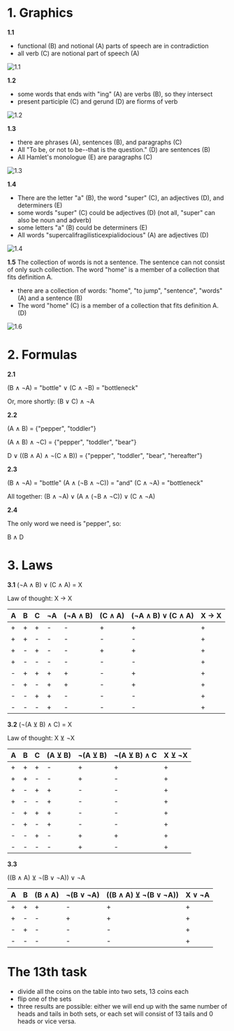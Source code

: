 # 1. Graphics

**1.1**

- functional (B) and notional (A) parts of speech are in contradiction
- all verb (C) are notional part of speech (A)

![1.1](1.1.png)

**1.2**

- some words that ends with "ing" (A) are verbs (B), so they intersect
- present participle (C) and gerund (D) are fiorms of verb

![1.2](1.2.png)

**1.3**

- there are  phrases (A), sentences (B), and paragraphs (C)
- All "To be, or not to be--that is the question." (D) are sentences (B)
- All Hamlet's monologue (E) are paragraphs (C)

![1.3](1.3.png)

**1.4**

- There are the letter "a" (B), the word "super" (C), an adjectives (D), and determiners (E)
- some words "super" (C) could be adjectives (D) (not all, "super" can also be noun and adverb)
- some letters "a" (B) could be determiners (E)
- All words "supercalifragilisticexpialidocious" (A) are adjectives (D)

![1.4](1.4.png)

**1.5**
The collection of words is not a sentence. The sentence can not consist of only such collection. The word "home" is a member of a collection that fits definition A.
-  there are a collection of words: "home", "to jump", "sentence", "words" (A) and a sentence (B)
-  The word "home" (C) is a member of a collection that fits definition A.(D)

![1.6](1.6.png)

# 2. Formulas

**2.1**

(B ∧ ¬A) = "bottle" ∨ (C ∧ ¬B) = "bottleneck"

Or, more shortly: (B ∨ C) ∧ ¬A

**2.2**

(A ∧ B) = {"pepper", "toddler"}

(A ∧ B) ∧ ¬C) = {"pepper", "toddler", "bear"}

D ∨ ((B ∧ A) ∧ ¬(C ∧ B)) =  {"pepper", "toddler", "bear", "hereafter"}

**2.3**

(B ∧ ¬A) = "bottle"
(A ∧ (¬B ∧ ¬C)) = "and"
(C ∧ ¬A) = "bottleneck"

All together: (B ∧ ¬A) ∨ (A ∧ (¬B ∧ ¬C)) ∨ (C ∧ ¬A)

**2.4**

The only word we need is "pepper", so:

B ∧ D

# 3. Laws

**3.1** (¬A ∧ B) ∨ (C ∧ A) = X

Law of thought: X → X

| A  |  B  | C  |  ¬A  |  (¬A ∧ B)  |(C ∧ A) |(¬A ∧ B) ∨ (C ∧ A)|X → X|
|----| --- |----| ---  |------------| ------ |------------------| ----|
| +  | +   | +  |  -   |    -       |   +    |      +           |  +  |
| +  | +   | -  |  -   |    -       |   -    |      -           |  +  |
| +  | -   | +  |  -   |    -       |   +    |      +           |  +  | 
| +  | -   | -  |  -   |    -       |   -    |      -           |  +  | 
| -  | +   | +  |  +   |    +       |   -    |      +           |  +  | 
| -  | +   | -  |  +   |    +       |   -    |      +           |  +  | 
| -  | -   | +  |  +   |    -       |   -    |      -           |  +  | 
| -  | -   | -  |  +   |    -       |   -    |      -           |  +  | 


**3.2** (¬(A ⊻ B) ∧ C) = X

Law of thought: X ⊻ ¬X

| A  |  B  | C  |  (A ⊻ B)   |¬(A ⊻ B) | ¬(A ⊻ B) ∧ C |X ⊻ ¬X |
|----| --- |----|------------| ------ |------------------| ----|
| +  | +   | +  |    -       |   +    |      +           |  +  |
| +  | +   | -  |    -       |   +    |      -           |  +  |
| +  | -   | +  |    +       |   -    |      -           |  +  | 
| +  | -   | -  |    +       |   -    |      -           |  +  | 
| -  | +   | +  |    +       |   -    |      -           |  +  | 
| -  | +   | -  |    +       |   -    |      -           |  +  | 
| -  | -   | +  |    -       |   +    |      +           |  +  | 
| -  | -   | -  |    -       |   +    |      -           |  +  | 

**3.3**

((B ∧ A) ⊻ ¬(B ∨ ¬A)) ∨ ¬A

| A  |  B  |  (B ∧ A)   |¬(B ∨ ¬A) |((B ∧ A) ⊻ ¬(B ∨ ¬A))|X ∨ ¬A |
|----| --- |------------| ------ |-----------------------| ------|
| +  | +   |    +       |   -    |      +                |  +    |
| +  | -   |    -       |   +    |      +           	 |  +    |
| -  | +   |    -       |   -    |      -           	 |  +    | 
| -  | -   |    -       |   -    |      -           	 |  +    | 


# The 13th task

- divide all the coins on the table into two sets, 13 coins each
- flip one of the sets
- three results are possible: either we will end up with the same number of heads and tails in both sets, or each set will consist of 13 tails and 0 heads or vice versa.





